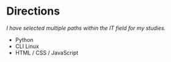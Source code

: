 # Directions

_I have selected multiple paths within the IT field for my studies._

- Python
- CLI Linux
- HTML / CSS / JavaScript

